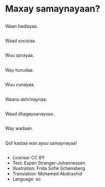 # Maxay samaynayaan?

##
Waan hadlayaa.

##
Waad socotaa.

##
Wuu qorayaa.

##
Way hurudaa.

##
Wuu cunayaa.

##
Waanu akhrinaynaa.

##
Waad dhagaysanaysaa.

##
Way wadaan.

##
Qof kastaa wax ayuu samaynayaa!

##
* License: CC BY
* Text: Espen Stranger-Johannessen
* Illustration: Frida Sofie Schønsberg
* Translation: Mohamed Abdirashid
* Language: so
